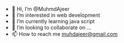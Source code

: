 - 👋 Hi, I’m @MuhmdAjeer
- 👀 I’m interested in web development
- 🌱 I’m currently learning java script
- 💞️ I’m looking to collaborate on ...
- 📫 How to reach me muhdajeer@gmail.com

<!---
MuhmdAjeer/MuhmdAjeer is a ✨ special ✨ repository because its `README.md` (this file) appears on your GitHub profile.
You can click the Preview link to take a look at your changes.
--->
